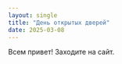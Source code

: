```yaml
---
layout: single
title: "День открытых дверей"
date: 2025-03-08
---
```

Всем привет! Заходите на сайт.